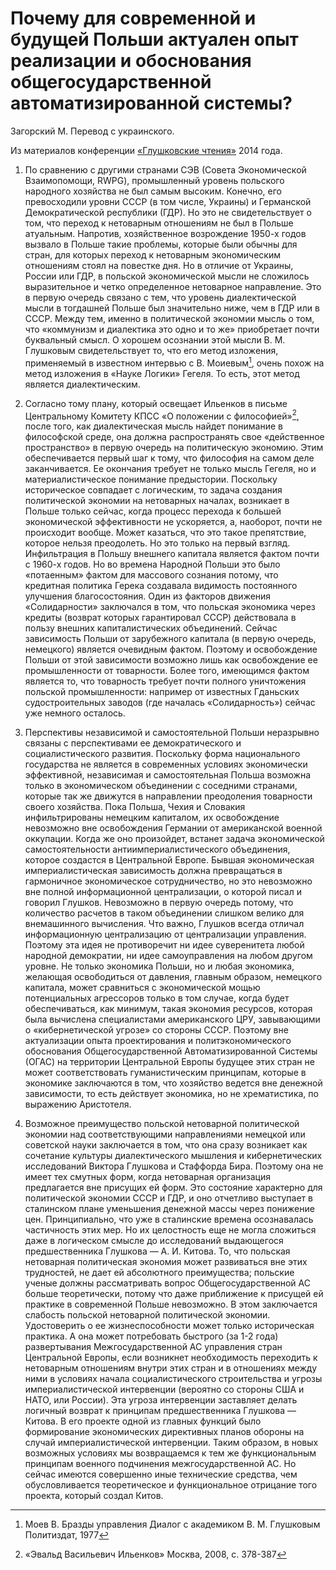 # Почему для современной и будущей Польши актуален опыт реализации и обоснования общегосударственной автоматизированной системы?

Загорский М. Перевод с украинского.

Из материалов конференции [«Глушковские чтения»](index.md) 2014 года.

1. По сравнению с другими странами СЭВ (Совета Экономической Взаимопомощи, RWPG), промышленный уровень польского народного хозяйства не был самым высоким. Конечно, его превосходили уровни СССР (в том числе, Украины) и Германской Демократической республики (ГДР). Но это не свидетельствует о том, что переход к нетоварным отношениям не был в Польше атуальным. Напротив, хозяйственное возрождение 1950-х годов вызвало в Польше такие проблемы, которые были обычны для стран, для которых переход к нетоварным экономическим отношениям стоял на повестке дня. Но в отличие от Украины, России или ГДР, в польской экономической мысли не сложилось выразительное и четко определенное нетоварное направление. Это в первую очередь связано с тем, что уровень диалектической мысли в тогдашней Польше был значительно ниже, чем в ГДР или в СССР. Между тем, именно в политической экономии мысль о том, что «коммунизм и диалектика это одно и то же» приобретает почти буквальный смысл. О хорошем осознании этой мысли В. М. Глушковым свидетельствует то, что его метод изложения, применяемый в известном интервью с В. Моиевым[^1], очень похож на метод изложения в «Науке Логики» Гегеля. То есть, этот метод является диалектическим.

[^1]: Моев В. Бразды управления Диалог с академиком В. М. Глушковым Политиздат, 1977

2. Согласно тому плану, который освещает Ильенков в письме Центральному Комитету КПСС «О положении с философией»[^2], после того, как диалектическая мысль найдет понимание в философской среде, она должна распространять свое «действенное пространство» в первую очередь на политическую экономию. Этим обеспечивается первый шаг к тому, что философия на самом деле заканчивается. Ее окончания требует не только мысль Гегеля, но и материалистическое понимание предыстории. Поскольку историческое совпадает с логическим, то задача создания политической экономии на нетоварных началах, возникает в Польше только сейчас, когда процесс перехода к большей экономической эффективности не ускоряется, а, наоборот, почти не происходит вообще. Может казаться, что это такое препятствие, которое нельзя преодолеть. Но это только на первый взгляд. Инфильтрация в Польшу внешнего капитала является фактом почти с 1960-х годов. Но во времена Народной Польши это было «потаенным» фактом для массового сознания потому, что кредитная политика Герека создавала видимость постоянного улучшения благосостояния. Один из факторов движения «Солидарности» заключался в том, что польская экономика через кредиты (возврат которых гарантировал СССР) действовала в пользу внешних капиталистических объединений. Сейчас зависимость Польши от зарубежного капитала (в первую очередь, немецкого) является очевидным фактом. Поэтому и освобождение Польши от этой зависимости возможно лишь как освобождение ее промышленности от товарности. Более того, имеющимся фактом является то, что товарность требует почти полного уничтожения польской промышленности: например от известных Гданьских судостроительных заводов (где началась «Солидарность») сейчас уже немного осталось.

[^2]: «Эвальд Васильевич Ильенков» Москва, 2008, с. 378-387

3. Перспективы независимой и самостоятельной Польши неразрывно связаны с перспективами ее демократического и социалистического развития. Поскольку форма национального государства не является в современных условиях экономически эффективной, независимая и самостоятельная Польша возможна только в экономическом объединении с соседними странами, которые так же движутся в направлении преодоления товарности своего хозяйства. Пока Польша, Чехия и Словакия инфильтрированы немецким капиталом, их освобождение невозможно вне освобождения Германии от американской военной оккупации. Когда же оно произойдет, встанет задача экономической самостоятельности антиимпериалистического объединения, которое создастся в Центральной Европе. Бывшая экономическая империалистическая зависимость должна превращаться в гармоничное экономическое сотрудничество, но это невозможно вне полной информационной централизации, о которой писал и говорил Глушков. Невозможно в первую очередь потому, что количество расчетов в таком объединении слишком велико для внемашинного вычисления. Что важно, Глушков всегда отличал информационную централизацию от централизации управления. Поэтому эта идея не противоречит ни идее суверенитета любой народной демократии, ни идее самоуправления на любом другом уровне. Не только экономика Польши, но и любая экономика, желающая освободиться от давления, главным образом, немецкого капитала, может сравниться с экономической мощью потенциальных агрессоров только в том случае, когда будет обеспечиваться, как минимум, такая экономия ресурсов, которая была вычислена специалистами американского ЦРУ, завывающими о «кибернетической угрозе» со стороны СССР. Поэтому вне актуализации опыта проектирования и политэкономического обоснования Общегосударственной Автоматизированной Системы (ОГАС) на территории Центральной Европы будущее этих стран не может соответствовать гуманистическим принципам, которые в экономике заключаются в том, что хозяйство ведется вне денежной зависимости, то есть действует экономика, но не хрематистика, по выражению Аристотеля.

4. Возможное преимущество польской нетоварной политической экономии над соответствующими направлениями немецкой или советской науки заключается в том, что она сразу возникает как сочетание культуры диалектического мышления и кибернетических исследований Виктора Глушкова и Стаффорда Бира. Поэтому она не имеет тех смутных форм, когда нетоварная организация предлагается вне присущих ей форм. Это состояние характерно для политической экономии СССР и ГДР, и оно отчетливо выступает в сталинском плане уменьшения денежной массы через понижение цен. Принципиально, что уже в сталинские времена осознавалась частичность этих мер. Но их целостность еще не могла сложиться даже в логическом смысле до исследований выдающегося предшественника Глушкова — А. И. Китова. То, что польская нетоварная политическая экономия может развиваться вне этих трудностей, не дает ей абсолютного преимущества; польские ученые должны рассматривать вопрос Общегосударственной АС больше теоретически, потому что даже приближение к присущей ей практике в современной Польше невозможно. В этом заключается слабость польской нетоварной политической экономии. Удостоверить о ее жизнеспособности может только историческая практика. А она может потребовать быстрого (за 1-2 года) развертывания Межгосударственной АС управления стран Центральной Европы, если возникнет необходимость переходить к нетоварным отношениям внутри этих стран и в отношениях между ними в условиях начала социалистического строительства и угрозы империалистической интервенции (вероятно со стороны США и НАТО, или России). Эта угроза интервенции заставляет делать логичный возврат к принципам предшественника Глушкова — Китова. В его проекте одной из главных функций было формирование экономических директивных планов обороны на случай империалистической интервенции. Таким образом, в новых возможных условиях мы возвращаемся к тем же функциональным принципам военного подчинения межгосударственной АС. Но сейчас имеются совершенно иные технические средства, чем обусловливается теоретическое и функциональное отрицание того проекта, который создал Китов.